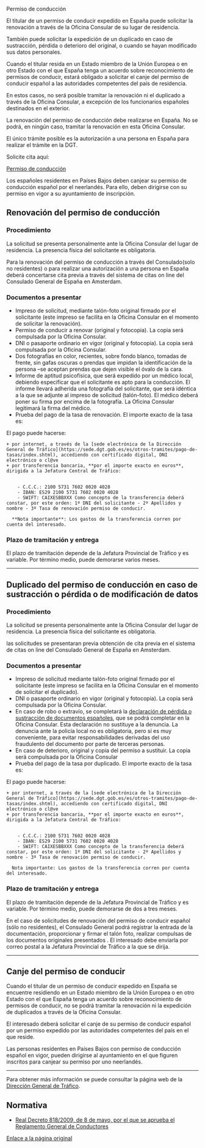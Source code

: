  Permiso de conducción

  El titular de un permiso de conducir expedido en España puede solicitar la renovación a través de la Oficina Consular de su lugar de residencia. 

 También puede solicitar la expedición de un duplicado en caso de sustracción, pérdida o deterioro del original, o cuando se hayan modificado sus datos personales. 

 Cuando el titular resida en un Estado miembro de la Unión Europea o en otro Estado con el que España tenga un acuerdo sobre reconocimiento de permisos de conducir, estará obligado a solicitar el canje del permiso de conducir español a las autoridades competentes del país de residencia. 

 En estos casos, no será posible tramitar la renovación ni el duplicado a través de la Oficina Consular, a excepción de los funcionarios españoles destinados en el exterior.

 La renovación del permiso de conducción debe realizarse en España. No se podrá, en ningún caso, tramitar la renovación en esta Oficina Consular.

El único trámite posible es la autorización a una persona en España para realizar el trámite en la DGT.

Solicite cita aquí:

 [Permiso de conducción](https://app.bookitit.com/es/hosteds/widgetdefault/2c6277fc2bf43562ccce5c647ff1db4eb#datetime) 

Los españoles residentes en Países Bajos deben canjear su permiso de conducción español por el neerlandés. Para ello, deben dirigirse con su permiso en vigor a su ayuntamiento de inscripción.

 Renovación del permiso de conducción
------------------------------------

 ### Procedimiento

 La solicitud se presenta personalmente ante la Oficina Consular del lugar de residencia. La presencia física del solicitante es obligatoria.

 Para la renovación del permiso de conducción a través del Consulado(solo no residentes) o para realizar una autorización a una persona en España deberá concertarse cita previa a través del sistema de citas on line del Consulado General de España en Amsterdam.

 ### Documentos a presentar

 * Impreso de solicitud, mediante talón-foto original firmado por el solicitante (este impreso se facilita en la Oficina Consular en el momento de solicitar la renovación).
* Permiso de conducir a renovar (original y fotocopia). La copia será compulsada por la Oficina Consular.
* DNI o pasaporte ordinario en vigor (original y fotocopia). La copia será compulsada por la Oficina Consular.
* Dos fotografías en color, recientes, sobre fondo blanco, tomadas de frente, sin gafas oscuras o prendas que impidan la identificación de la persona –se aceptan prendas que dejen visible el óvalo de la cara.
* Informe de aptitud psicofísica, que será expedido por un médico local, debiendo especificar que el solicitante es apto para la conducción. El informe llevará adherida una fotografía del solicitante, que será idéntica a la que se adjunte al impreso de solicitud (talón-foto). El médico deberá poner su firma por encima de la fotografía. La Oficina Consular legitimará la firma del médico.
* Prueba del pago de la tasa de renovación. El importe exacto de la tasa es: 

 El pago puede hacerse:


	+ por internet, a través de la [sede electrónica de la Dirección General de Tráfico](https://sede.dgt.gob.es/es/otros-tramites/pago-de-tasas/index.shtml), accediendo con certificado digital, DNI electrónico o cl@ve
	+ por transferencia bancaria, **por el importe exacto en euros**, dirigida a la Jefatura Central de Tráfico: 
	
	
		- C.C.C.: 2100 5731 7602 0020 4028
		- IBAN: ES29 2100 5731 7602 0020 4028
		- SWIFT: CAIXESBBXXX Como concepto de la transferencia deberá constar, por este orden: 1º DNI del solicitante - 2º Apellidos y nombre - 3º Tasa de renovación permiso de conducir. 
	
	  **Nota importante**: Los gastos de la transferencia corren por cuenta del interesado.

 ### Plazo de tramitación y entrega

 El plazo de tramitación depende de la Jefatura Provincial de Tráfico y es variable. Por término medio, puede demorarse varios meses. 

 

---

 Duplicado del permiso de conducción en caso de sustracción o pérdida o de modificación de datos
-----------------------------------------------------------------------------------------------

 ### Procedimiento

 La solicitud se presenta personalmente ante la Oficina Consular del lugar de residencia. La presencia física del solicitante es obligatoria.

 las solicitudes se presentaran previa obtención de cita previa en el sistema de citas on line del Consulado General de España en Amsterdam.

 ### Documentos a presentar

 * Impreso de solicitud mediante talón-foto original firmado por el solicitante (este impreso se facilita en la Oficina Consular en el momento de solicitar el duplicado).
* DNI o pasaporte ordinario en vigor (original y fotocopia). La copia será compulsada por la Oficina Consular.
* En caso de robo o extravío, se completará la [declaración de pérdida o sustracción de documentos españoles](https://www.exteriores.gob.es/Documents/DocumentosSC/Pasaportes%20y%20otros%20documentos/DeclaracionPerdida.pdf), que se podrá completar en la Oficina Consular. Esta declaración no sustituye a la denuncia. La denuncia ante la policía local no es obligatoria, pero sí es muy conveniente, para evitar responsabilidades derivadas del uso fraudulento del documento por parte de terceras personas.
* En caso de deterioro, original y copia del permiso a sustituir. La copia será compulsada por la Oficina Consular
* Prueba del pago de la tasa por duplicado. El importe exacto de la tasa es: 

 El pago puede hacerse: 


	+ por internet, a través de la [sede electrónica de la Dirección General de Tráfico](https://sede.dgt.gob.es/es/otros-tramites/pago-de-tasas/index.shtml), accediendo con certificado digital, DNI electrónico o cl@ve
	+ por transferencia bancaria, **por el importe exacto en euros**, dirigida a la Jefatura Central de Tráfico: 
	
	
		- C.C.C.: 2100 5731 7602 0020 4028
		- IBAN: ES29 2100 5731 7602 0020 4028
		- SWIFT: CAIXESBBXXX Como concepto de la transferencia deberá constar, por este orden: 1º DNI del solicitante - 2º Apellidos y nombre - 3º Tasa de renovación permiso de conducir. 
	
	  Nota importante: Los gastos de la transferencia corren por cuenta del interesado.

 ### Plazo de tramitación y entrega

 El plazo de tramitación depende de la Jefatura Provincial de Tráfico y es variable. Por término medio, puede demorarse de dos a tres meses. 

 En el caso de solicitudes de renovación del permiso de conducir español (sólo no residentes), el Consulado General podrá registrar la entrada de la documentación, proporcionar y firmar el talón foto, realizar compulsas de los documentos originales presentados . El interesado debe enviarla por correo postal a la Jefatura Provincial de Tráfico a la que se dirija.

 

---

 Canje del permiso de conducir
-----------------------------

 Cuando el titular de un permiso de conducir expedido en España se encuentre residiendo en un Estado miembro de la Unión Europea o en otro Estado con el que España tenga un acuerdo sobre reconocimiento de permisos de conducir, no se podrá tramitar la renovación ni la expedición de duplicados a través de la Oficina Consular. 

 El interesado deberá solicitar el canje de su permiso de conducir español por un permiso expedido por las autoridades competentes del país en el que reside. 

 Las personas residentes en Países Bajos con permiso de conducción español en vigor, pueden dirigirse al ayuntamiento en el que figuren inscritos para canjear su permiso por uno neerlandés.

 

---

 Para obtener más información se puede consultar la página web de la [Dirección General de Tráfico](https://sede.dgt.gob.es/es/permisos-de-conducir/canje-permisos/index.shtml).

 Normativa
---------

 * [Real Decreto 818/2009, de 8 de mayo, por el que se aprueba el Reglamento General de Conductores](https://www.boe.es/buscar/doc.php?id=BOE-A-2009-9481)

  [Enlace a la página original](https://www.exteriores.gob.es/Consulados/amsterdam/es/ServiciosConsulares/Paginas/index.aspx?scco=Pa%C3%ADses+Bajos&scd=9&scca=Pasaportes%20y%20otros%20documentos&scs=Permiso%20de%20conducci%C3%B3n)